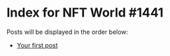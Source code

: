 # Index for NFT World #1441
Posts will be displayed in the order below:

- [Your first post](./001-first.md)

